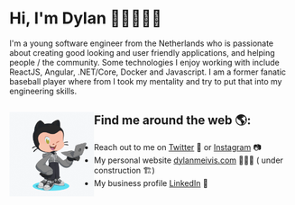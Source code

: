 # Hi, I'm Dylan 👋🏼👨🏽‍💻

I'm a young software engineer from the Netherlands who is passionate about creating good looking and user friendly applications, and helping people / the community. Some technologies I enjoy working with include ReactJS, Angular, .NET/Core, Docker and Javascript. I am a former fanatic baseball player where from I took my mentality and try to put that into my engineering skills.


## Find me around the web 🌎: <a href="https://github.com/sponsors/M0nica"><img align="left" width="150" height="150" src="https://raw.githubusercontent.com/dylanmeivis/dylanmeivis/master/Images/my-octocat.gif?raw=true"></a>
- Reach out to me on <a href="https://www.twitter.com/dylanmeivis">Twitter</a> 🐤 or <a href="https://www.instagram.com/dylanmeivis">Instagram</a> 📷
- My personal website <a href="https://dylanmeivis.com"> dylanmeivis.com</a> 🙋🏽‍♂️ ( under construction 🏗️)
- My business profile <a href="https://www.linkedin.com/in/dylan-meivis">LinkedIn</a> 💼
